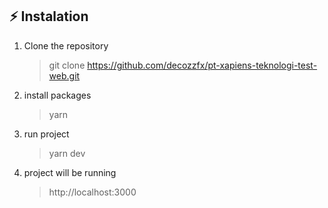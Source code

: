 ## ⚡ Instalation

1. Clone the repository

    > git clone https://github.com/decozzfx/pt-xapiens-teknologi-test-web.git

2. install packages

    > yarn

3. run project

    > yarn dev

4. project will be running
    > http://localhost:3000
